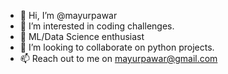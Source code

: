 - 👋 Hi, I’m @mayurpawar
- 👀 I’m interested in coding challenges.
- 🌱 ML/Data Science enthusiast
- 💞️ I’m looking to collaborate on python projects.
- 📫 Reach out to me on mayurpawar@gmail.com

<!---
mayurpawar/mayurpawar is a ✨ special ✨ repository because its `README.md` (this file) appears on your GitHub profile.
You can click the Preview link to take a look at your changes.
--->
